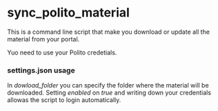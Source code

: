 # sync_polito_material
This is a command line script that make you download or update all the material from your portal.

Yuo need to use your Polito credetials.

### settings.json usage
In *dowload_folder* you can specify the folder where the material will be downloaded.
Setting *enabled* on *true* and writing down your credentials allowas the script to login automatically.
